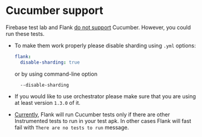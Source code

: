 # Cucumber support

Firebase test lab and Flank [do not support](https://firebase.google.com/docs/test-lab/troubleshooting?platform=android#support-for-platforms-android) Cucumber. 
However, you could run these tests. 
 - To make them work properly please disable sharding using `.yml` options:
    ```yaml
    flank:
      disable-sharding: true
    ```
    or by using command-line option
    ```shell script
      --disable-sharding
    ```

 - If you would like to use orchestrator please make sure that you are using at least version `1.3.0` of it.
 - [Currently](https://github.com/Flank/flank/issues/1189), Flank will run Cucumber tests only if there are other Instrumented tests to run in your test apk. 
    In other cases Flank will fast fail with `There are no tests to run` message. 
